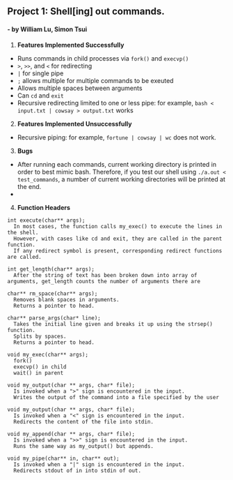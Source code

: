 ## Project 1: Shell[ing] out commands.
#### - by William Lu, Simon Tsui

1. **Features Implemented Successfully**
- Runs commands in child processes via `fork()` and `execvp()`
-  `>`, `>>`, and `<` for redirecting
- `|` for single pipe
- `;` allows multiple for multiple commands to be exeuted
- Allows multiple spaces between arguments
- Can `cd` and `exit`
- Recursive redirecting limited to one or less pipe: for example, `bash < input.txt | cowsay > output.txt` works
2. **Features Implemented Unsuccessfully**
- Recursive piping: for example, `fortune | cowsay | wc` does not work.
3. **Bugs**
- After running each commands, current working directory is printed in order to best mimic bash. Therefore, if you test our shell using `./a.out < test_commands`, a number of current working directories will be printed at the end.
-

4. **Function Headers**

```
int execute(char** args);
  In most cases, the function calls my_exec() to execute the lines in the shell.
  However, with cases like cd and exit, they are called in the parent function.
  If any redirect symbol is present, corresponding redirect functions are called.

int get_length(char** args);
  After the string of text has been broken down into array of arguments, get_length counts the number of arguments there are

char** rm_space(char** args);
  Removes blank spaces in arguments.
  Returns a pointer to head.

char** parse_args(char* line);
  Takes the initial line given and breaks it up using the strsep() function.
  Splits by spaces.
  Returns a pointer to head.

void my_exec(char** args);
  fork()
  execvp() in child
  wait() in parent

void my_output(char ** args, char* file);
  Is invoked when a ">" sign is encountered in the input.
  Writes the output of the command into a file specified by the user

void my_output(char ** args, char* file);
  Is invoked when a "<" sign is encountered in the input.
  Redirects the content of the file into stdin.

void my_append(char ** args, char* file);
  Is invoked when a ">>" sign is encountered in the input.
  Runs the same way as my_output() but appends.
  
void my_pipe(char** in, char** out);
  Is invoked when a "|" sign is encountered in the input.
  Redirects stdout of in into stdin of out.
```
